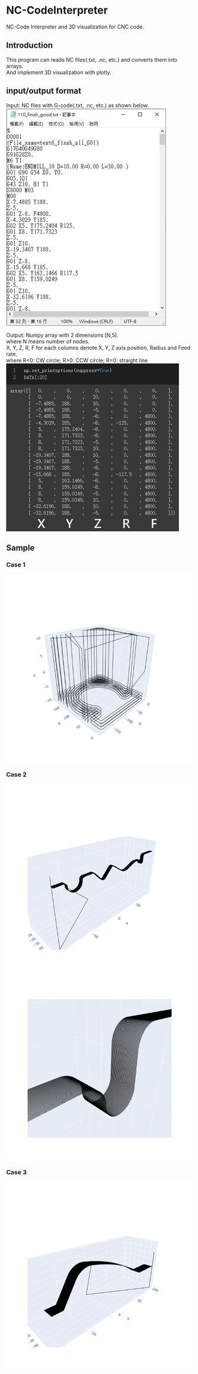 # NC-CodeInterpreter
NC-Code Interpreter and 3D visualization for CNC code.
## Introduction
This program can reads NC files(.txt, .nc, etc.) and converts them into arrays.<br>
And implement 3D visualization with plotly.<br>

## input/output format
Input: NC files with G-code(.txt, .nc, etc.) as shown below.<br>
![](https://github.com/TW-ZJLin/G-CodeInterpreter/blob/main/Figures/NCfile.jpg)<br>

Output: Numpy array with 2 dimensions [N,5].<br> where N means number of nodes.<br>
        X, Y, Z, R, F for each columns denote X, Y, Z axis position, Radius and Feed rate.<br>
        where R<0: CW circle; R>0: CCW circle; R=0: straight line<br>
![](https://github.com/TW-ZJLin/G-CodeInterpreter/blob/main/Figures/DataArray.jpg)<br>

## Sample
### Case 1 <br>
![](https://github.com/TW-ZJLin/G-CodeInterpreter/blob/main/Figures/Case1.png)<br>

### Case 2 <br>
![](https://github.com/TW-ZJLin/G-CodeInterpreter/blob/main/Figures/Case2-1.png)<br>
![](https://github.com/TW-ZJLin/G-CodeInterpreter/blob/main/Figures/Case2-2.png)<br>

### Case 3 <br>
![](https://github.com/TW-ZJLin/G-CodeInterpreter/blob/main/Figures/Case3.png)<br>
